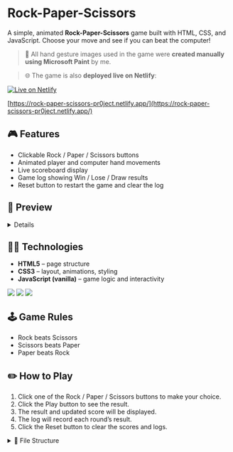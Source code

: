 # Rock-Paper-Scissors

A simple, animated **Rock-Paper-Scissors** game built with HTML, CSS, and JavaScript. Choose your move and see if you can beat the computer!

> 🎨 All hand gesture images used in the game were **created manually using Microsoft Paint** by me.

> 🌐 The game is also **deployed live on Netlify**:  

[![Live on Netlify](https://img.shields.io/badge/Live_on-Netlify-brightgreen?style=for-the-badge&logo=netlify&logoColor=white)](https://rock-paper-scissors-pr0ject.netlify.app/)

[https://rock-paper-scissors-pr0ject.netlify.app/](https://rock-paper-scissors-pr0ject.netlify.app/)

## 🎮 Features

- Clickable Rock / Paper / Scissors buttons
- Animated player and computer hand movements
- Live scoreboard display
- Game log showing Win / Lose / Draw results
- Reset button to restart the game and clear the log

## 📸 Preview

<details>
  <summary>Details</summary>
  
  <img width="1531" height="831" alt="image" src="https://github.com/user-attachments/assets/125ff45c-2e96-4345-8c16-48dd7d6246ab" />
</details>

## 🧑‍💻 Technologies

- **HTML5** – page structure
- **CSS3** – layout, animations, styling
- **JavaScript (vanilla)** – game logic and interactivity

<p>
  <img src="https://img.shields.io/badge/-HTML5-E34F26?style=for-the-badge&logo=html5&logoColor=ffffff" />
  <img src="https://img.shields.io/badge/-CSS3-1572B6?style=for-the-badge&logo=css3&logoColor=ffffff" />
  <img src="https://img.shields.io/badge/-JavaScript-F7DF1E?style=for-the-badge&logo=javascript&logoColor=000" />
</p>

## 🕹️ Game Rules

- Rock beats Scissors
- Scissors beats Paper
- Paper beats Rock

## ✏️ How to Play

1. Click one of the Rock / Paper / Scissors buttons to make your choice.
2. Click the Play button to see the result.
3. The result and updated score will be displayed.
4. The log will record each round’s result.
5. Click the Reset button to clear the scores and logs.

<details> 
  <summary>📂 File Structure</summary>
  
```bash
.
└── Rock-Paper-Scissors/
    ├── index.html
    ├── RPSscr.js
    ├── RPSstyle.css
    ├── README.md
    └── img/
        ├── paper/
        │   ├── no-bg-2/
        │   │   ├── paper-left-no-bg-2.png
        │   │   ├── paper-no-bg-2.png
        │   │   └── paper-right-no-bg-2.png
        │   ├── no-bg/
        │   │   ├── paper-left-no-bg.png
        │   │   ├── paper-no-bg.png
        │   │   └── paper-right-no-bg.png
        │   ├── paper-left.png
        │   ├── paper-right.png
        │   └── paper.png
        ├── rock/
        │   ├── no-bg-2/
        │   │   ├── rock-left-no-bg-2.png
        │   │   ├── rock-no-bg-2.png
        │   │   └── rock-right-no-bg-2.png
        │   ├── no-bg/
        │   │   ├── rock-left-no-bg.png
        │   │   ├── rock-no-bg.png
        │   │   └── rock-right-no-bg.png
        │   ├── rock-left.png
        │   ├── rock-right.png
        │   └── rock.png
        └── scissors/
            ├── no-bg-2/
            │   ├── scissors-left-no-bg-2.png
            │   ├── scissors-no-bg-2.png
            │   └── scissors-right-no-bg-2.png
            ├── no-bg/
            │   ├── scissors-left-no-bg.png
            │   ├── scissors-no-bg.png
            │   └── scissors-right-no-bg.png
            ├── scissors-left.png
            ├── scissors-right.png
            └── scissors.png
  ```
</details>
